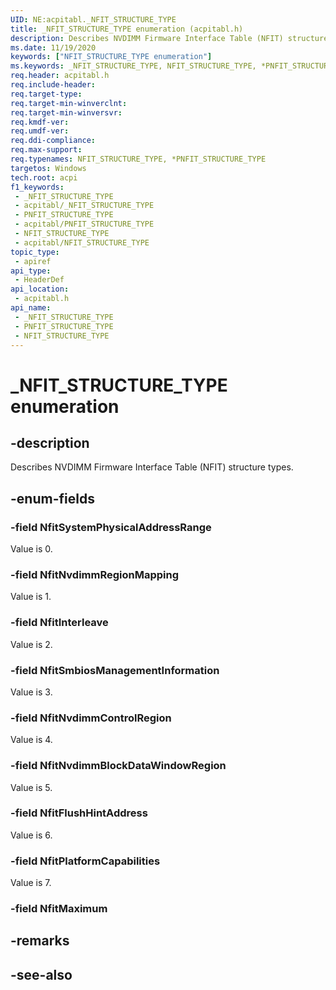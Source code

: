 ```yaml
---
UID: NE:acpitabl._NFIT_STRUCTURE_TYPE
title: _NFIT_STRUCTURE_TYPE enumeration (acpitabl.h)
description: Describes NVDIMM Firmware Interface Table (NFIT) structure types.
ms.date: 11/19/2020
keywords: ["NFIT_STRUCTURE_TYPE enumeration"]
ms.keywords: _NFIT_STRUCTURE_TYPE, NFIT_STRUCTURE_TYPE, *PNFIT_STRUCTURE_TYPE,
req.header: acpitabl.h
req.include-header: 
req.target-type: 
req.target-min-winverclnt: 
req.target-min-winversvr: 
req.kmdf-ver: 
req.umdf-ver: 
req.ddi-compliance: 
req.max-support: 
req.typenames: NFIT_STRUCTURE_TYPE, *PNFIT_STRUCTURE_TYPE
targetos: Windows
tech.root: acpi
f1_keywords:
 - _NFIT_STRUCTURE_TYPE
 - acpitabl/_NFIT_STRUCTURE_TYPE
 - PNFIT_STRUCTURE_TYPE
 - acpitabl/PNFIT_STRUCTURE_TYPE
 - NFIT_STRUCTURE_TYPE
 - acpitabl/NFIT_STRUCTURE_TYPE
topic_type:
 - apiref
api_type:
 - HeaderDef
api_location:
 - acpitabl.h
api_name:
 - _NFIT_STRUCTURE_TYPE
 - PNFIT_STRUCTURE_TYPE
 - NFIT_STRUCTURE_TYPE
---
```


# _NFIT_STRUCTURE_TYPE enumeration


## -description

Describes NVDIMM Firmware Interface Table (NFIT) structure types.

## -enum-fields

### -field NfitSystemPhysicalAddressRange

Value is 0.

### -field NfitNvdimmRegionMapping

Value is 1.

### -field NfitInterleave

Value is 2.

### -field NfitSmbiosManagementInformation

Value is 3.

### -field NfitNvdimmControlRegion

Value is 4.

### -field NfitNvdimmBlockDataWindowRegion

Value is 5.

### -field NfitFlushHintAddress

Value is 6.

### -field NfitPlatformCapabilities

Value is 7.

### -field NfitMaximum

## -remarks

## -see-also

